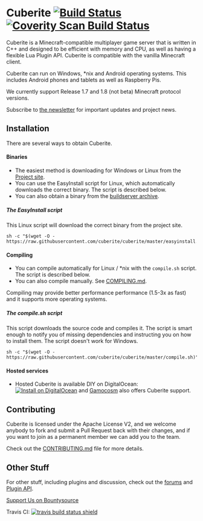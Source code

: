 Cuberite [![Build Status](https://img.shields.io/travis/cuberite/cuberite/master.svg?style=flat)](https://travis-ci.org/cuberite/cuberite) [![Coverity Scan Build Status](https://img.shields.io/coverity/scan/1930.svg)](https://scan.coverity.com/projects/1930)
========

Cuberite is a Minecraft-compatible multiplayer game server that is written in C++ and designed to be efficient with memory and CPU, as well as having a flexible Lua Plugin API. Cuberite is compatible with the vanilla Minecraft client.

Cuberite can run on Windows, *nix and Android operating systems. This includes Android phones and tablets as well as Raspberry Pis.

We currently support Release 1.7 and 1.8 (not beta) Minecraft protocol versions.

Subscribe to [the newsletter](http://cuberite.org/news/) for important updates and project news.

Installation
------------

There are several ways to obtain Cuberite.

#### Binaries
 - The easiest method is downloading for Windows or Linux from the [Project site](http://cuberite.org/).
 - You can use the EasyInstall script for Linux, which automatically downloads the correct binary. The script is described below.
 - You can also obtain a binary from the [buildserver archive](https://builds.cuberite.org/).

##### The EasyInstall script
This Linux script will download the correct binary from the project site.

    sh -c "$(wget -O - https://raw.githubusercontent.com/cuberite/cuberite/master/easyinstall.sh)"

#### Compiling
 - You can compile automatically for Linux / *nix with the `compile.sh` script. The script is described below.
 - You can also compile manually. See [COMPILING.md](https://github.com/cuberite/cuberite/blob/master/COMPILING.md).

Compiling may provide better performance performance (1.5-3x as fast) and it supports more operating systems.

##### The compile.sh script
This script downloads the source code and compiles it. The script is smart enough to notify you of missing dependencies and instructing you on how to install them. The script doesn't work for Windows.

    sh -c "$(wget -O - https://raw.githubusercontent.com/cuberite/cuberite/master/compile.sh)"

#### Hosted services
 - Hosted Cuberite is available DIY on DigitalOcean: [![Install on DigitalOcean](http://doinstall.bearbin.net/button.svg)](http://doinstall.bearbin.net/install?url=https://github.com/cuberite/cuberite) and [Gamocosm](https://gamocosm.com/) also offers Cuberite support.

Contributing
------------

Cuberite is licensed under the Apache License V2, and we welcome anybody to fork and submit a Pull Request back with their changes, and if you want to join as a permanent member we can add you to the team.

Check out the [CONTRIBUTING.md](https://github.com/cuberite/cuberite/blob/master/CONTRIBUTING.md) file for more details.

Other Stuff
-----------

For other stuff, including plugins and discussion, check out the [forums](https://forum.cuberite.org/) and [Plugin API](http://api-docs.cuberite.org/).

[Support Us on Bountysource](https://bountysource.com/teams/cuberite)

Travis CI: [![travis build status shield](https://img.shields.io/travis/cuberite/cuberite.svg)](https://travis-ci.org/cuberite/cuberite)
